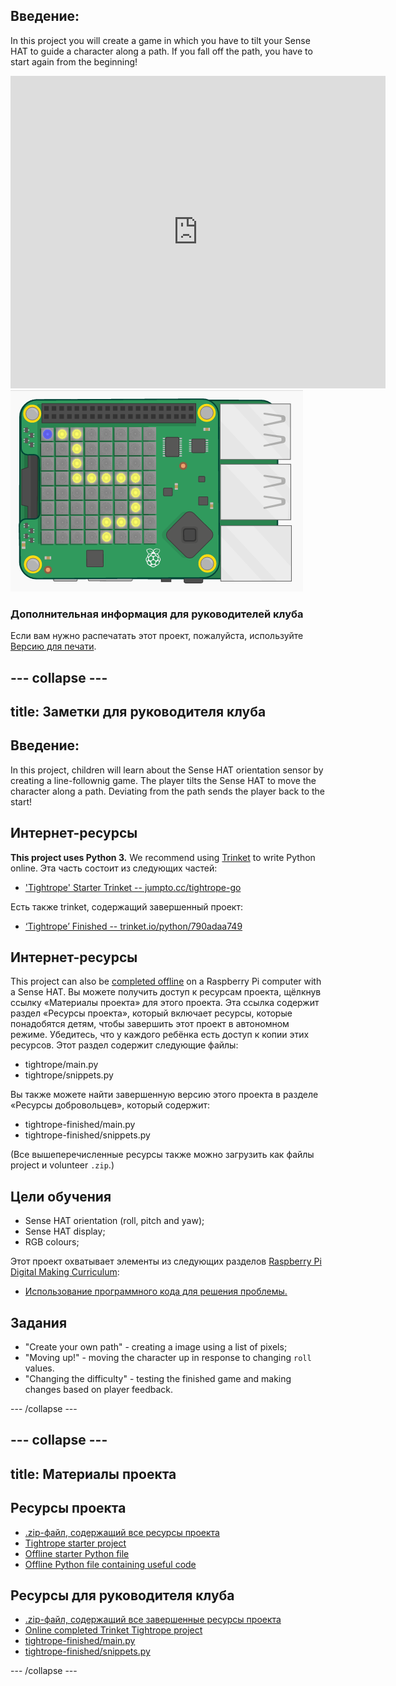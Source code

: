 ## Введение:

In this project you will create a game in which you have to tilt your Sense HAT to guide a character along a path. If you fall off the path, you have to start again from the beginning!

<div class="trinket">
  <iframe src="https://trinket.io/embed/python/790adaa749?outputOnly=true&start=result" width="600" height="500" frameborder="0" marginwidth="0" marginheight="0" allowfullscreen mark="crwd-mark">
</iframe> <img src="images/tightrope-final.png" />
</div>

### Дополнительная информация для руководителей клуба

Если вам нужно распечатать этот проект, пожалуйста, используйте [Версию для печати](https://projects.raspberrypi.org/en/projects/tightrope/print).

## \--- collapse \---

## title: Заметки для руководителя клуба

## Введение:

In this project, children will learn about the Sense HAT orientation sensor by creating a line-follownig game. The player tilts the Sense HAT to move the character along a path. Deviating from the path sends the player back to the start!

## Интернет-ресурсы

**This project uses Python 3.** We recommend using [Trinket](https://trinket.io/) to write Python online. Эта часть состоит из следующих частей:

* ['Tightrope' Starter Trinket -- jumpto.cc/tightrope-go](http://jumpto.cc/tightrope-go)

Есть также trinket, содержащий завершенный проект:

* [‘Tightrope’ Finished -- trinket.io/python/790adaa749](https://trinket.io/python/790adaa749)

## Интернет-ресурсы

This project can also be [completed offline](https://www.codeclubprojects.org/en-GB/resources/physical-sense-hat/) on a Raspberry Pi computer with a Sense HAT. Вы можете получить доступ к ресурсам проекта, щёлкнув ссылку «Материалы проекта» для этого проекта. Эта ссылка содержит раздел «Ресурсы проекта», который включает ресурсы, которые понадобятся детям, чтобы завершить этот проект в автономном режиме. Убедитесь, что у каждого ребёнка есть доступ к копии этих ресурсов. Этот раздел содержит следующие файлы:

* tightrope/main.py
* tightrope/snippets.py

Вы также можете найти завершенную версию этого проекта в разделе «Ресурсы добровольцев», который содержит:

* tightrope-finished/main.py
* tightrope-finished/snippets.py

(Все вышеперечисленные ресурсы также можно загрузить как файлы project и volunteer `.zip`.)

## Цели обучения

* Sense HAT orientation (roll, pitch and yaw);
* Sense HAT display;
* RGB colours;

Этот проект охватывает элементы из следующих разделов [Raspberry Pi Digital Making Curriculum](http://rpf.io/curriculum):

* [Использование программного кода для решения проблемы.](https://www.raspberrypi.org/curriculum/programming/builder)

## Задания

* "Create your own path" - creating a image using a list of pixels;
* "Moving up!" - moving the character up in response to changing `roll` values.
* "Changing the difficulty" - testing the finished game and making changes based on player feedback.

\--- /collapse \---

## \--- collapse \---

## title: Материалы проекта

## Ресурсы проекта

* [.zip-файл, содержащий все ресурсы проекта](resources/tightrope-project-resources.zip)
* [Tightrope starter project](http://jumpto.cc/tightrope-go)
* [Offline starter Python file](resources/tightrope-main.py)
* [Offline Python file containing useful code](resources/tightrope-snippets.py)

## Ресурсы для руководителя клуба

* [.zip-файл, содержащий все завершенные ресурсы проекта](resources/tightrope-volunteer-resources.zip)
* [Online completed Trinket Tightrope project](https://trinket.io/python/790adaa749)
* [tightrope-finished/main.py](resources/tightrope-finished-main.py)
* [tightrope-finished/snippets.py](resources/tightrope-finished-snippets.py)

\--- /collapse \---